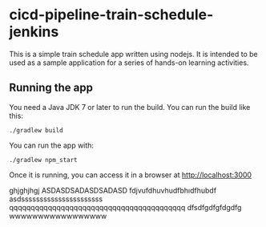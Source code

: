 # cicd-pipeline-train-schedule-jenkins

This is a simple train schedule app written using nodejs. It is intended to be used as a sample application for a series of hands-on learning activities.

## Running the app

You need a Java JDK 7 or later to run the build. You can run the build like this:

    ./gradlew build

You can run the app with:

    ./gradlew npm_start

Once it is running, you can access it in a browser at [http://localhost:3000](http://localhost:3000)

ghjghjhgj
ASDASDSADASDSADASD
fdjvufdhuvhudfbhıdfhubdf
asdssssssssssssssssssssss
qqqqqqqqqqqqqqqqqqqqqqqqqqqqqqqqqqqqqqqqq
dfsdfgdfgfdgdfg
wwwwwwwwwwwwwwwww
